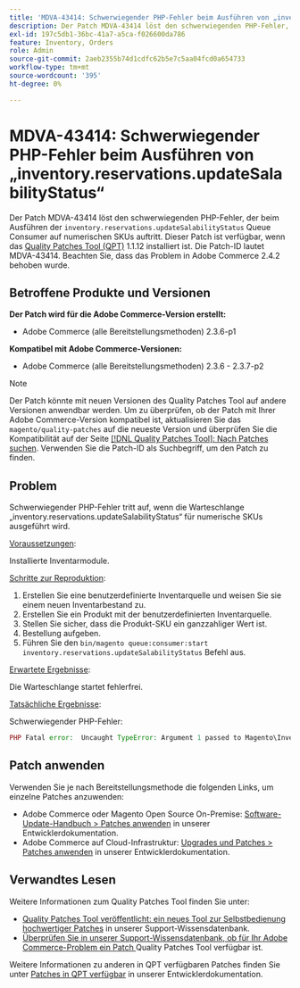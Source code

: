 ```yaml
---
title: 'MDVA-43414: Schwerwiegender PHP-Fehler beim Ausführen von „inventory.reservations.updateSalabilityStatus“'
description: Der Patch MDVA-43414 löst den schwerwiegenden PHP-Fehler, der beim Ausführen der Warteschlange „inventory.reservations.updateSalabilityStatus“ auf numerischen SKUs auftritt. Dieser Patch ist verfügbar, wenn das [Quality Patches Tool (QPT)](/help/announcements/adobe-commerce-announcements/magento-quality-patches-released-new-tool-to-self-serve-quality-patches.md) 1.1.12 installiert ist. Die Patch-ID lautet MDVA-43414. Beachten Sie, dass das Problem in Adobe Commerce 2.4.2 behoben wurde.
exl-id: 197c5db1-36bc-41a7-a5ca-f026600da786
feature: Inventory, Orders
role: Admin
source-git-commit: 2aeb2355b74d1cdfc62b5e7c5aa04fcd0a654733
workflow-type: tm+mt
source-wordcount: '395'
ht-degree: 0%

---
```


# MDVA-43414: Schwerwiegender PHP-Fehler beim Ausführen von „inventory.reservations.updateSalabilityStatus“

Der Patch MDVA-43414 löst den schwerwiegenden PHP-Fehler, der beim Ausführen der `inventory.reservations.updateSalabilityStatus` Queue Consumer auf numerischen SKUs auftritt. Dieser Patch ist verfügbar, wenn das [Quality Patches Tool (QPT)](/help/announcements/adobe-commerce-announcements/magento-quality-patches-released-new-tool-to-self-serve-quality-patches.md) 1.1.12 installiert ist. Die Patch-ID lautet MDVA-43414. Beachten Sie, dass das Problem in Adobe Commerce 2.4.2 behoben wurde.

## Betroffene Produkte und Versionen

**Der Patch wird für die Adobe Commerce-Version erstellt:**

* Adobe Commerce (alle Bereitstellungsmethoden) 2.3.6-p1

**Kompatibel mit Adobe Commerce-Versionen:**

* Adobe Commerce (alle Bereitstellungsmethoden) 2.3.6 - 2.3.7-p2

>[!NOTE]
>
>Der Patch könnte mit neuen Versionen des Quality Patches Tool auf andere Versionen anwendbar werden. Um zu überprüfen, ob der Patch mit Ihrer Adobe Commerce-Version kompatibel ist, aktualisieren Sie das `magento/quality-patches` auf die neueste Version und überprüfen Sie die Kompatibilität auf der Seite [[!DNL Quality Patches Tool]: Nach Patches suchen](https://experienceleague.adobe.com/tools/commerce-quality-patches/index.html). Verwenden Sie die Patch-ID als Suchbegriff, um den Patch zu finden.

## Problem

Schwerwiegender PHP-Fehler tritt auf, wenn die Warteschlange „inventory.reservations.updateSalabilityStatus“ für numerische SKUs ausgeführt wird.

<u>Voraussetzungen</u>:

Installierte Inventarmodule.

<u>Schritte zur Reproduktion</u>:

1. Erstellen Sie eine benutzerdefinierte Inventarquelle und weisen Sie sie einem neuen Inventarbestand zu.
1. Erstellen Sie ein Produkt mit der benutzerdefinierten Inventarquelle.
1. Stellen Sie sicher, dass die Produkt-SKU ein ganzzahliger Wert ist.
1. Bestellung aufgeben.
1. Führen Sie den `bin/magento queue:consumer:start inventory.reservations.updateSalabilityStatus` Befehl aus.

<u>Erwartete Ergebnisse</u>:

Die Warteschlange startet fehlerfrei.

<u>Tatsächliche Ergebnisse</u>:

Schwerwiegender PHP-Fehler:

```PHP
PHP Fatal error:  Uncaught TypeError: Argument 1 passed to Magento\InventoryIndexer\Model\Queue\UpdateIndexSalabilityStatus\IndexProcessor::getIndexSalabilityStatus() must be of the type string, int given, called in /vendor/magento/module-inventory-indexer/Model/Queue/UpdateIndexSalabilityStatus/IndexProcessor.php on line 119 and defined in /vendor/magento/module-inventory-indexer/Model/Queue/UpdateIndexSalabilityStatus/IndexProcessor.php:136
```

## Patch anwenden

Verwenden Sie je nach Bereitstellungsmethode die folgenden Links, um einzelne Patches anzuwenden:

* Adobe Commerce oder Magento Open Source On-Premise: [Software-Update-Handbuch > Patches anwenden](https://experienceleague.adobe.com/en/docs/commerce-operations/tools/quality-patches-tool/usage) in unserer Entwicklerdokumentation.
* Adobe Commerce auf Cloud-Infrastruktur: [Upgrades und Patches > Patches anwenden](https://experienceleague.adobe.com/en/docs/commerce-cloud-service/user-guide/develop/upgrade/apply-patches) in unserer Entwicklerdokumentation.

## Verwandtes Lesen

Weitere Informationen zum Quality Patches Tool finden Sie unter:

* [Quality Patches Tool veröffentlicht: ein neues Tool zur Selbstbedienung hochwertiger Patches](/help/announcements/adobe-commerce-announcements/magento-quality-patches-released-new-tool-to-self-serve-quality-patches.md) in unserer Support-Wissensdatenbank.
* [Überprüfen Sie in unserer Support-Wissensdatenbank, ob für Ihr Adobe Commerce-Problem ein Patch ](/help/support-tools/patches-available-in-qpt-tool/check-patch-for-magento-issue-with-magento-quality-patches.md) Quality Patches Tool verfügbar ist.

Weitere Informationen zu anderen in QPT verfügbaren Patches finden Sie unter [Patches in QPT verfügbar](https://experienceleague.adobe.com/tools/commerce-quality-patches/index.html) in unserer Entwicklerdokumentation.
